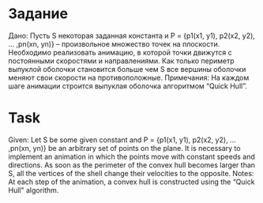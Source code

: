 # Задание
Дано:
Пусть S некоторая заданная константа и P = {p1(x1, y1), p2(x2, y2), … ,pn(xn, yn)} –
произвольное множество точек на плоскости.
Необходимо реализовать анимацию, в которой точки движутся с
постоянными скоростями и направлениями. Как только периметр выпуклой
оболочки становится больше чем S все вершины оболочки меняют свои
скорости на противоположные.
Примечания: На каждом шаге анимации строится выпуклая оболочка
алгоритмом “Quick Hull”. 

# Task
Given:
Let S be some given constant and P = {p1(x1, y1), p2(x2, y2), ... ,pn(xn, yn)} be
an arbitrary set of points on the plane.
It is necessary to implement an animation in which the points move with
constant speeds and directions. As soon as the perimeter of the convex
hull becomes larger than S, all the vertices of the shell change their
velocities to the opposite.
Notes: At each step of the animation, a convex hull is constructed
using the “Quick Hull" algorithm.

